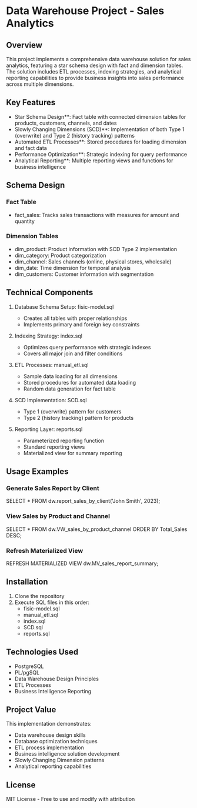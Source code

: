 # Data Warehouse Project - Sales Analytics

## Overview
This project implements a comprehensive data warehouse solution for sales analytics, featuring a star schema design with fact and dimension tables. The solution includes ETL processes, indexing strategies, and analytical reporting capabilities to provide business insights into sales performance across multiple dimensions.

## Key Features

- Star Schema Design**: Fact table with connected dimension tables for products, customers, channels, and dates
- Slowly Changing Dimensions (SCD)**: Implementation of both Type 1 (overwrite) and Type 2 (history tracking) patterns
- Automated ETL Processes**: Stored procedures for loading dimension and fact data
- Performance Optimization**: Strategic indexing for query performance
- Analytical Reporting**: Multiple reporting views and functions for business intelligence

## Schema Design

### Fact Table
- fact_sales: Tracks sales transactions with measures for amount and quantity

### Dimension Tables
- dim_product: Product information with SCD Type 2 implementation
- dim_category: Product categorization
- dim_channel: Sales channels (online, physical stores, wholesale)
- dim_date: Time dimension for temporal analysis
- dim_customers: Customer information with segmentation

## Technical Components

1. Database Schema Setup: fisic-model.sql
   - Creates all tables with proper relationships
   - Implements primary and foreign key constraints

2. Indexing Strategy: index.sql
   - Optimizes query performance with strategic indexes
   - Covers all major join and filter conditions

3. ETL Processes: manual_etl.sql
   - Sample data loading for all dimensions
   - Stored procedures for automated data loading
   - Random data generation for fact table

4. SCD Implementation: SCD.sql
   - Type 1 (overwrite) pattern for customers
   - Type 2 (history tracking) pattern for products

5. Reporting Layer: reports.sql
   - Parameterized reporting function
   - Standard reporting views
   - Materialized view for summary reporting

## Usage Examples

### Generate Sales Report by Client 

SELECT * FROM dw.report_sales_by_client('John Smith', 2023);

### View Sales by Product and Channel

SELECT * FROM dw.VW_sales_by_product_channel ORDER BY Total_Sales DESC;

### Refresh Materialized View

REFRESH MATERIALIZED VIEW dw.MV_sales_report_summary;

## Installation

1. Clone the repository
2. Execute SQL files in this order:
   - fisic-model.sql
   - manual_etl.sql
   - index.sql
   - SCD.sql
   - reports.sql

## Technologies Used

- PostgreSQL
- PL/pgSQL
- Data Warehouse Design Principles
- ETL Processes
- Business Intelligence Reporting

## Project Value

This implementation demonstrates:
- Data warehouse design skills
- Database optimization techniques
- ETL process implementation
- Business intelligence solution development
- Slowly Changing Dimension patterns
- Analytical reporting capabilities

## License
MIT License - Free to use and modify with attribution
